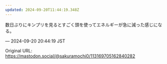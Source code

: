 ```yaml
---
updated: 2024-09-20T11:44:19.348Z
---
```


<p>数日ぶりにキンプリを見るとすごく頭を使ってエネルギーが急に減った感じになる。</p>

&mdash; 2024-09-20 20:44:19 JST

Original URL: https://mastodon.social/@sakuramochi0/113169705162840282
